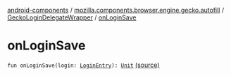 [android-components](../../index.md) / [mozilla.components.browser.engine.gecko.autofill](../index.md) / [GeckoLoginDelegateWrapper](index.md) / [onLoginSave](./on-login-save.md)

# onLoginSave

`fun onLoginSave(login: `[`LoginEntry`](https://mozilla.github.io/geckoview/javadoc/mozilla-central/org/mozilla/geckoview/LoginStorage/LoginEntry.html)`): `[`Unit`](https://kotlinlang.org/api/latest/jvm/stdlib/kotlin/-unit/index.html) [(source)](https://github.com/mozilla-mobile/android-components/blob/master/components/browser/engine-gecko-beta/src/main/java/mozilla/components/browser/engine/gecko/autofill/GeckoLoginDelegateWrapper.kt#L23)